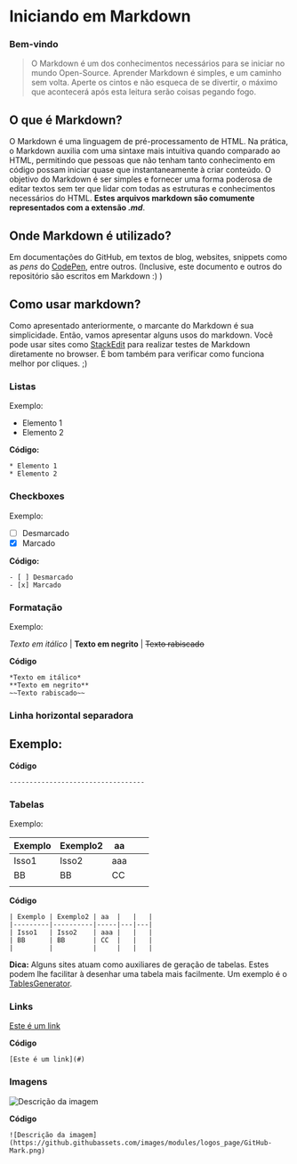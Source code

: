 # Iniciando em Markdown

### Bem-vindo
> O Markdown é um dos conhecimentos necessários para se iniciar no mundo Open-Source. Aprender Markdown é simples, e um caminho sem volta. Aperte os cintos e não esqueca de se divertir, o máximo que acontecerá após esta leitura serão coisas pegando fogo.

## O que é Markdown?
O Markdown é uma linguagem de pré-processamento de HTML. Na prática, o Markdown auxilia com uma sintaxe mais intuitiva quando comparado ao HTML, permitindo que pessoas que não tenham tanto conhecimento em código possam iniciar quase que instantaneamente à criar conteúdo. O objetivo do Markdown é ser simples e fornecer uma forma poderosa de editar textos sem ter que lidar com todas as estruturas e conhecimentos necessários do HTML.
**Estes arquivos markdown são comumente representados com a extensão *.md***.

## Onde Markdown é utilizado?
Em documentações do GitHub, em textos de blog, websites, snippets como as *pens* do [CodePen](https://codepen.io), entre outros.
(Inclusive, este documento e outros do repositório são escritos em Markdown :) )

## Como usar markdown?
Como apresentado anteriormente, o marcante do Markdown é sua simplicidade.
Então, vamos apresentar alguns usos do markdown.
Você pode usar sites como [StackEdit](https://stackedit.io/app#) para realizar testes de Markdown diretamente no browser. É bom também para verificar como funciona melhor por cliques. ;)

### Listas

Exemplo:
* Elemento 1
* Elemento 2

**Código:**
```
* Elemento 1
* Elemento 2
```

### Checkboxes

Exemplo:
- [ ] Desmarcado
- [x] Marcado

**Código:**
```
- [ ] Desmarcado
- [x] Marcado
```

### Formatação

Exemplo:

*Texto em itálico* |
**Texto em negrito** |
~~Texto rabiscado~~ 

**Código**
```
*Texto em itálico*
**Texto em negrito**
~~Texto rabiscado~~
```

### Linha horizontal separadora

Exemplo:
----------------------------------

**Código**
```
----------------------------------
```

### Tabelas

Exemplo:

| Exemplo | Exemplo2 | aa  |   |   |
|---------|----------|-----|---|---|
| Isso1   | Isso2    | aaa |   |   |
| BB      | BB       | CC  |   |   |
|         |          |     |   |   |

**Código**
```
| Exemplo | Exemplo2 | aa  |   |   |
|---------|----------|-----|---|---|
| Isso1   | Isso2    | aaa |   |   |
| BB      | BB       | CC  |   |   |
|         |          |     |   |   |
```

**Dica:** Alguns sites atuam como auxiliares de geração de tabelas. Estes podem lhe facilitar à desenhar uma tabela mais facilmente. Um exemplo é o [TablesGenerator](https://www.tablesgenerator.com/markdown_tables).

### Links
[Este é um link](#)

**Código**
```
[Este é um link](#)
```

### Imagens
![Descrição da imagem](https://github.githubassets.com/images/modules/logos_page/GitHub-Mark.png)

**Código**
```
![Descrição da imagem](https://github.githubassets.com/images/modules/logos_page/GitHub-Mark.png)
```
